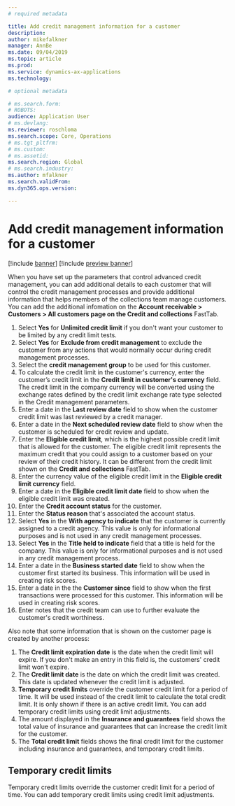 ```yaml
---
# required metadata

title: Add credit management information for a customer
description: 
author: mikefalkner
manager: AnnBe
ms.date: 09/04/2019
ms.topic: article
ms.prod: 
ms.service: dynamics-ax-applications
ms.technology: 

# optional metadata

# ms.search.form:  
# ROBOTS: 
audience: Application User
# ms.devlang: 
ms.reviewer: roschloma
ms.search.scope: Core, Operations
# ms.tgt_pltfrm: 
# ms.custom: 
# ms.assetid: 
ms.search.region: Global
# ms.search.industry: 
ms.author: mfalkner
ms.search.validFrom: 
ms.dyn365.ops.version: 

---
```


# Add credit management information for a customer

[!include [banner](../includes/banner.md)]
[!include [preview banner](../includes/preview-banner.md)]

When you have set up the parameters that control advanced credit management, you can add additional details to each customer that will control the credit management processes and provide additional information that helps members of the collections team manage customers. You can add the additional infomation on the **Account receivable > Customers > All customers page on the Credit and collections** FastTab.

1.	Select **Yes** for **Unlimited credit limit** if you don't want your customer to be limited by any credit limit tests.
2.	Select **Yes** for **Exclude from credit management** to exclude the customer from any actions that would normally occur during credit management processes.
3.	Select the **credit management group** to be used for this customer.
4.	To calculate the credit limit in the customer's currency, enter the customer’s credit limit in the **Credit limit in customer's currency** field. The credit limit in the company currency will be converted using the exchange rates defined by the credit limit exchange rate type selected in the Credit management parameters.
5.	Enter a date in the **Last review date** field to show when the customer credit limit was last reviewed by a credit manager.
6.	Enter a date in the **Next scheduled review date** field to show when the customer is scheduled for credit review and update.
7.	Enter the **Eligible credit limit**, which is the highest possible credit limit that is allowed for the customer. The eligible credit limit represents the maximum credit that you could assign to a customer based on your review of their credit history. It can be different from the credit limit shown on the **Credit and collections** FastTab.
8.	Enter the currency value of the eligible credit limit in the **Eligible credit limit currency** field.
9.	Enter a date in the **Eligible credit limit date** field to show when the eligible credit limit was created.
10.	Enter the **Credit account status** for the customer.
11.	Enter the **Status reason** that's associated the account status.
12.	Select **Yes** in the **With agency to indicate** that the customer is currently assigned to a credit agency. This value is only for informational purposes and is not used in any credit management processes.
13.	Select **Yes** in the **Title held to indicate** field that a title is held for the company. This value is only for informational purposes and is not used in any credit management process.
14.	Enter a date in the **Business started date** field to show when the customer first started its business. This information will be used in creating risk scores.
15.	Enter a date in the the **Customer since** field to show when the first transactions were processed for this customer. This information will be used in creating risk scores.
16.	Enter notes that the credit team can use to further evaluate the customer's credit worthiness.

Also note that some information that is shown on the customer page is created by another process:

1.	The **Credit limit expiration date** is the date when the credit limit will expire. If you don't make an entry in this field is, the customers' credit limit won't expire.
2.	The **Credit limit date** is the date on which the credit limit was created. This date is updated whenever the credit limit is adjusted.
3.	**Temporary credit limits** override the customer credit limit for a period of time.  It will be used instead of the credit limit to calculate the total credit limit. It is only shown if there is an active credit limit. You can add temporary credit limits using credit limit adjustments.
4.	The amount displayed in the **Insurance and guarantees** field shows the total value of insurance and guarantees that can increase the credit limit for the customer.
5.	The **Total credit limit** fields shows the final credit limit for the customer including insurance and guarantees, and temporary credit limits.

## Temporary credit limits

Temporary credit limits override the customer credit limit for a period of time. You can add temporary credit limits using credit limit adjustments.
